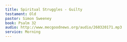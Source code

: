 ```yaml
---
title: Spiritual Struggles - Guilty
testament: Old
pastor: Simon Sweeney 
book: Psalm 32
audio: http://www.mecgoodnews.org/audio/260320171.mp3
service: Morning
---
```

